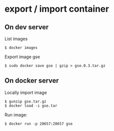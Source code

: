 # export / import container

## On dev server

List images
```
$ docker images
```

Export image gse
```
$ sudo docker save gse | gzip > gse.0.3.tar.gz
```


## On docker server
Locally import image
```
$ gunzip gse.tar.gz
$ docker load -i gse.tar
```

Run image:
```
$ docker run -p 28657:28657 gse
```